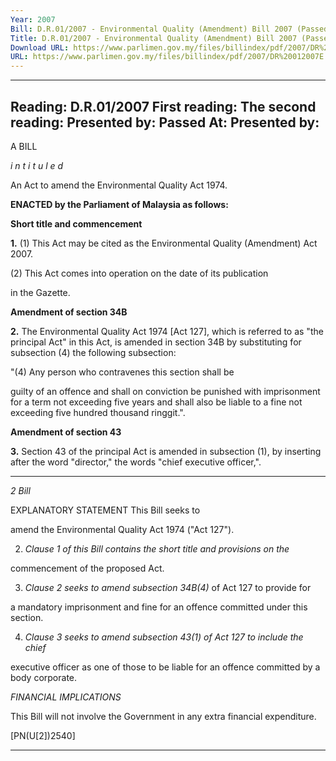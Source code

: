 ```yaml
---
Year: 2007
Bill: D.R.01/2007 - Environmental Quality (Amendment) Bill 2007 (Passed)
Title: D.R.01/2007 - Environmental Quality (Amendment) Bill 2007 (Passed)
Download URL: https://www.parlimen.gov.my/files/billindex/pdf/2007/DR%20012007E.pdf
URL: https://www.parlimen.gov.my/files/billindex/pdf/2007/DR%20012007E.pdf
---
```

---
Reading:
D.R.01/2007
First reading:
The second reading:
Presented by:
Passed At:
Presented by:
---

A BILL

_i n t i t u l e d_

An Act to amend the Environmental Quality Act 1974.

**ENACTED by the Parliament of Malaysia as follows:**

**Short title and commencement**

**1.** (1) This Act may be cited as the Environmental Quality
(Amendment) Act 2007.

(2) This Act comes into operation on the date of its publication

in the Gazette.

**Amendment of section 34B**

**2.** The Environmental Quality Act 1974 [Act 127], which is referred
to as "the principal Act" in this Act, is amended in section 34B
by substituting for subsection (4) the following subsection:

"(4) Any person who contravenes this section shall be

guilty of an offence and shall on conviction be punished with
imprisonment for a term not exceeding five years and shall
also be liable to a fine not exceeding five hundred thousand
ringgit.".

**Amendment of section 43**

**3.** Section 43 of the principal Act is amended in subsection (1),
by inserting after the word "director," the words "chief executive
officer,".


-----

_2_ _Bill_

EXPLANATORY STATEMENT This Bill seeks to

amend the Environmental Quality Act 1974 ("Act 127").

2. _Clause 1 of this Bill contains the short title and provisions on the_

commencement of the proposed Act.

3. _Clause 2 seeks to amend subsection 34B(4)_ of Act 127 to provide for

a mandatory imprisonment and fine for an offence committed under this
section.

4. _Clause 3 seeks to amend subsection 43(1) of Act 127 to include the chief_

executive officer as one of those to be liable for an offence committed by a
body corporate.

_FINANCIAL IMPLICATIONS_

This Bill will not involve the Government in any extra financial expenditure.

[PN(U[2])2540]


-----


